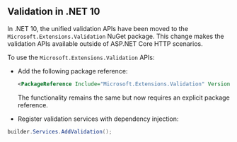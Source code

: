 ## Validation in .NET 10

In .NET 10, the unified validation APIs have been moved to the `Microsoft.Extensions.Validation` NuGet package. This change makes the validation APIs available outside of ASP.NET Core HTTP scenarios.

To use the `Microsoft.Extensions.Validation` APIs:

* Add the following package reference:

  ```xml
  <PackageReference Include="Microsoft.Extensions.Validation" Version="10.0.0" />
  ```

  The functionality remains the same but now requires an explicit package reference.

* Register validation services with dependency injection:

```csharp
builder.Services.AddValidation();
```